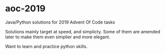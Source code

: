 # aoc-2019
Java/Python solutions for 2019 Advent Of Code tasks

Solutions mainly target at speed, and simplicty. Some of them are amended later to make them even simplier and more elegant. 

Want to learn and practice python skills.
